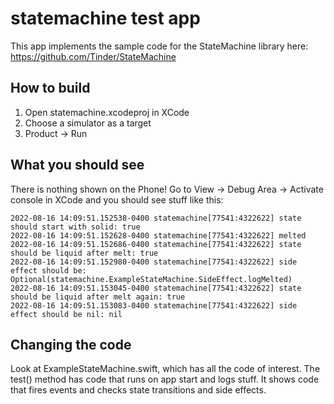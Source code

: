 # statemachine test app

This app implements the sample code for the StateMachine library here: https://github.com/Tinder/StateMachine

## How to build

1. Open statemachine.xcodeproj in XCode
2. Choose a simulator as a target
3. Product -> Run

## What you should see

There is nothing shown on the Phone!  Go to View -> Debug Area -> Activate console in XCode and you should see stuff like this:

```
2022-08-16 14:09:51.152538-0400 statemachine[77541:4322622] state should start with solid: true
2022-08-16 14:09:51.152628-0400 statemachine[77541:4322622] melted
2022-08-16 14:09:51.152686-0400 statemachine[77541:4322622] state should be liquid after melt: true
2022-08-16 14:09:51.152980-0400 statemachine[77541:4322622] side effect should be: Optional(statemachine.ExampleStateMachine.SideEffect.logMelted)
2022-08-16 14:09:51.153045-0400 statemachine[77541:4322622] state should be liquid after melt again: true
2022-08-16 14:09:51.153083-0400 statemachine[77541:4322622] side effect should be nil: nil
```

## Changing the code

Look at ExampleStateMachine.swift, which has all the code of interest.
The test() method has code that runs on app start and logs stuff.  It shows
code that fires events and checks state transitions and side effects.
